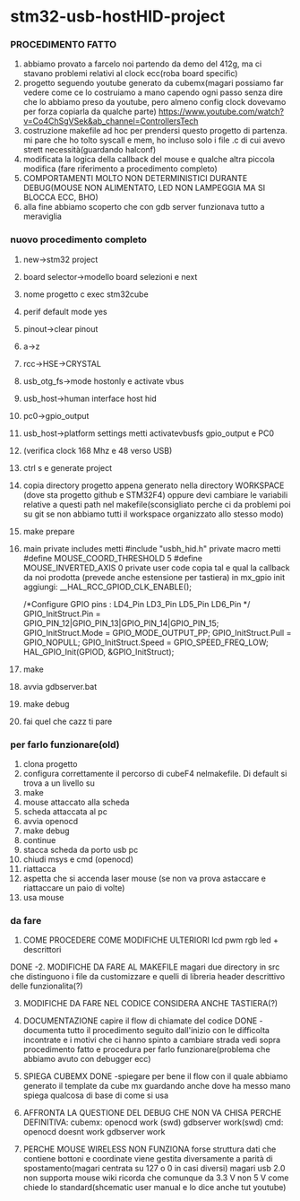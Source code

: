 # stm32-usb-hostHID-project


### **PROCEDIMENTO FATTO**

1. abbiamo provato a farcelo noi partendo da demo del 412g, ma ci stavano problemi relativi al clock ecc(roba board specific)
2. progetto seguendo youtube generato da cubemx(magari possiamo far vedere come ce lo costruiamo a mano capendo ogni passo senza dire che lo abbiamo preso da youtube, pero almeno config clock dovevamo per forza copiarla da qualche parte)
		https://www.youtube.com/watch?v=Co4ChSgVSek&ab_channel=ControllersTech
3. costruzione makefile ad hoc per prendersi questo progetto di partenza. mi pare che ho tolto syscall e mem, ho incluso solo i file .c di cui avevo strett necessità(guardando halconf)
5. modificata la logica della callback del mouse e qualche altra piccola modifica (fare riferimento a procedimento completo) 
6. COMPORTAMENTI MOLTO NON DETERMINISTICI DURANTE DEBUG(MOUSE NON ALIMENTATO, LED NON LAMPEGGIA MA SI BLOCCA ECC, BHO)
7. alla fine abbiamo scoperto che con gdb server funzionava tutto a meraviglia

	
### **nuovo procedimento completo**

1. new->stm32 project
2. board selector->modello board selezioni e next
3. nome progetto c exec stm32cube
4. perif default mode yes
5. pinout->clear pinout
6. a->z
7. rcc->HSE->CRYSTAL
8. usb_otg_fs->mode hostonly e activate vbus 
9. usb_host->human interface host hid 
10. pc0->gpio_output 
11. usb_host->platform settings metti activatevbusfs    gpio_output e PC0
12. (verifica clock 168 Mhz e 48 verso USB)
13. ctrl s e generate project 
14. copia directory progetto appena generato nella directory WORKSPACE (dove sta progetto github e STM32F4)
	oppure devi cambiare le variabili relative a questi path nel makefile(sconsigliato perche ci da problemi poi su git se non abbiamo tutti il workspace organizzato allo stesso modo)
	
15. make prepare 

16. main
private includes metti #include "usbh_hid.h"
private macro metti #define MOUSE_COORD_THRESHOLD 5 #define MOUSE_INVERTED_AXIS 0
private user code copia tal e qual la callback da noi prodotta  (prevede anche estensione per tastiera)
in mx_gpio init aggiungi:
	  __HAL_RCC_GPIOD_CLK_ENABLE();
	  
	  /*Configure GPIO pins : LD4_Pin LD3_Pin LD5_Pin LD6_Pin */
		GPIO_InitStruct.Pin = GPIO_PIN_12|GPIO_PIN_13|GPIO_PIN_14|GPIO_PIN_15;
		GPIO_InitStruct.Mode = GPIO_MODE_OUTPUT_PP;
		GPIO_InitStruct.Pull = GPIO_NOPULL;
		GPIO_InitStruct.Speed = GPIO_SPEED_FREQ_LOW;
		HAL_GPIO_Init(GPIOD, &GPIO_InitStruct);
		
		
17. make
18. avvia gdbserver.bat
19. make debug 

20. fai quel che cazz ti pare 
	
	
	
### **per farlo funzionare(old)**
	
1. clona progetto
2. configura correttamente il percorso di cubeF4 nelmakefile. Di default si trova a un livello su
3. make 
4. mouse attaccato alla scheda
5. scheda attaccata al pc 
6. avvia openocd 
7. make debug
8. continue
9. stacca scheda da porto usb pc 
10. chiudi msys e cmd (openocd)
11. riattacca
12. aspetta che si accenda laser mouse (se non va prova astaccare e riattaccare un paio di volte)
13. usa mouse 


### **da fare**

1. COME PROCEDERE COME MODIFICHE ULTERIORI
	lcd
	pwm rgb
	led + descrittori


	
DONE -2. MODIFICHE DA FARE AL MAKEFILE
	magari due directory in src che distinguono i file da customizzare e quelli di libreria 
	header descrittivo delle funzionalita(?)
	
3. MODIFICHE DA FARE NEL CODICE 
	CONSIDERA ANCHE TASTIERA(?)
	
5. DOCUMENTAZIONE 
	capire il flow di chiamate del codice 
	DONE -documenta tutto il procedimento seguito dall'inizio con le difficolta incontrate e i motivi che ci hanno spinto a cambiare strada 
		vedi sopra procedimento fatto e procedura per farlo funzionare(problema che abbiamo avuto con debugger ecc)
	
6. SPIEGA CUBEMX
	DONE -spiegare per bene il flow con il quale abbiamo generato il template da cube mx 
	guardando anche dove ha messo mano 
	spiega qualcosa di base di come si usa 
	
7. AFFRONTA LA QUESTIONE DEL DEBUG CHE NON VA CHISA PERCHE
	DEFINITIVA:
		cubemx:
			openocd work (swd)
			gdbserver work(swd)
		cmd:
			openocd doesnt work 
			gdbserver work 
	
	
8. PERCHE MOUSE WIRELESS NON FUNZIONA 
	forse struttura dati che contiene bottoni e coordinate viene gestita diversamente a parità di spostamento(magari centrata su 127 o 0 in casi diversi)
	magari usb 2.0 non supporta mouse wiki 
	ricorda che comunque da 3.3 V non 5 V come chiede lo standard(shcematic user manual e lo dice anche tut youtube)

	
